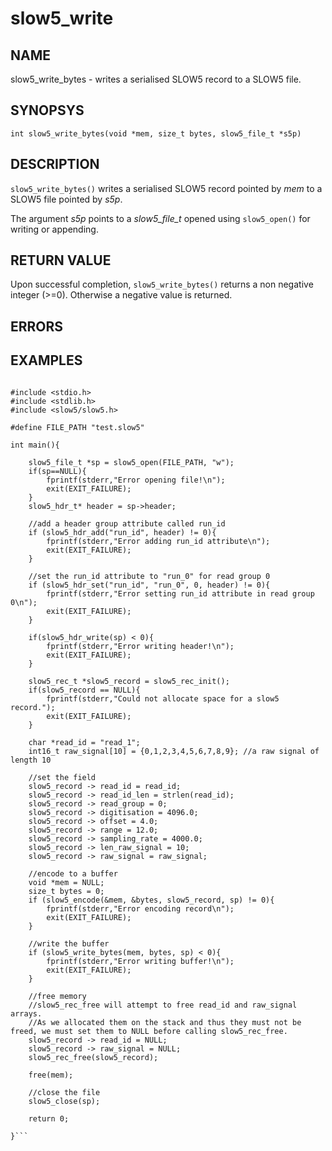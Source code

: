 # slow5_write

## NAME
slow5_write_bytes - writes a serialised SLOW5 record to a SLOW5 file.

## SYNOPSYS
`int slow5_write_bytes(void *mem, size_t bytes, slow5_file_t *s5p)`

## DESCRIPTION
`slow5_write_bytes()` writes a serialised SLOW5 record pointed by *mem* to a SLOW5 file pointed by *s5p*.

The argument *s5p* points to a *slow5_file_t* opened using `slow5_open()` for writing or appending.

## RETURN VALUE
Upon successful completion, `slow5_write_bytes()` returns a non negative integer (>=0). Otherwise a negative value is returned.

## ERRORS



## EXAMPLES

```

#include <stdio.h>
#include <stdlib.h>
#include <slow5/slow5.h>

#define FILE_PATH "test.slow5"

int main(){

    slow5_file_t *sp = slow5_open(FILE_PATH, "w");
    if(sp==NULL){
        fprintf(stderr,"Error opening file!\n");
        exit(EXIT_FAILURE);
    }
    slow5_hdr_t* header = sp->header;

    //add a header group attribute called run_id
    if (slow5_hdr_add("run_id", header) != 0){
        fprintf(stderr,"Error adding run_id attribute\n");
        exit(EXIT_FAILURE);
    }

    //set the run_id attribute to "run_0" for read group 0
    if (slow5_hdr_set("run_id", "run_0", 0, header) != 0){
        fprintf(stderr,"Error setting run_id attribute in read group 0\n");
        exit(EXIT_FAILURE);
    }

    if(slow5_hdr_write(sp) < 0){
        fprintf(stderr,"Error writing header!\n");
        exit(EXIT_FAILURE);
    }

    slow5_rec_t *slow5_record = slow5_rec_init();
    if(slow5_record == NULL){
        fprintf(stderr,"Could not allocate space for a slow5 record.");
        exit(EXIT_FAILURE);
    }

    char *read_id = "read_1";
    int16_t raw_signal[10] = {0,1,2,3,4,5,6,7,8,9}; //a raw signal of length 10

    //set the field
    slow5_record -> read_id = read_id;
    slow5_record -> read_id_len = strlen(read_id);
    slow5_record -> read_group = 0;
    slow5_record -> digitisation = 4096.0;
    slow5_record -> offset = 4.0;
    slow5_record -> range = 12.0;
    slow5_record -> sampling_rate = 4000.0;
    slow5_record -> len_raw_signal = 10;
    slow5_record -> raw_signal = raw_signal;

    //encode to a buffer
    void *mem = NULL;
    size_t bytes = 0;
    if (slow5_encode(&mem, &bytes, slow5_record, sp) != 0){
        fprintf(stderr,"Error encoding record\n");
        exit(EXIT_FAILURE);
    }

    //write the buffer
    if (slow5_write_bytes(mem, bytes, sp) < 0){
        fprintf(stderr,"Error writing buffer!\n");
        exit(EXIT_FAILURE);
    }

    //free memory
    //slow5_rec_free will attempt to free read_id and raw_signal arrays.
    //As we allocated them on the stack and thus they must not be freed, we must set them to NULL before calling slow5_rec_free.
    slow5_record -> read_id = NULL;
    slow5_record -> raw_signal = NULL;
    slow5_rec_free(slow5_record);

    free(mem);

    //close the file
    slow5_close(sp);

    return 0;

}```


